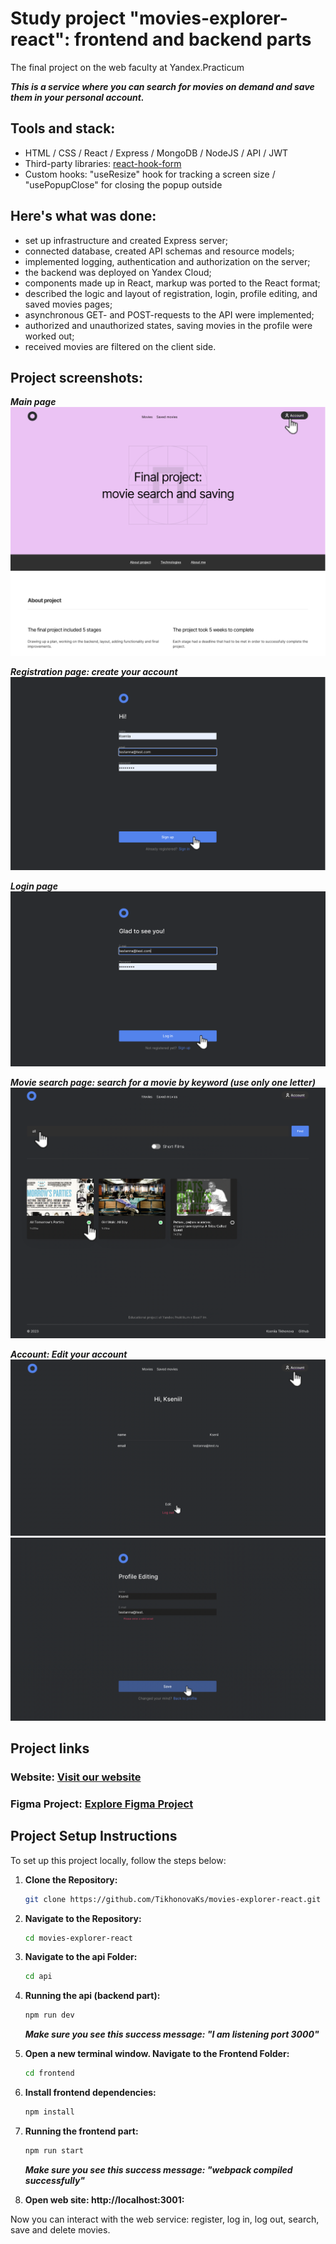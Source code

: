 # Study project "movies-explorer-react": frontend and backend parts
The final project on the web faculty at Yandex.Practicum

***This is a service where you can search for movies on demand and save them in your personal account.***

## Tools and stack: 
* HTML / CSS / React / Express / MongoDB / NodeJS / API / JWT
* Third-party libraries: [react-hook-form](https://www.npmjs.com/package/react-hook-form)
* Custom hooks: "useResize" hook for tracking a screen size / "usePopupClose" for closing the popup outside
  
## Here's what was done:
* set up infrastructure and created Express server;
* connected database, created API schemas and resource models;
* implemented logging, authentication and authorization on the server;
* the backend was deployed on Yandex Сloud;
* components made up in React, markup was ported to the React format;
* described the logic and layout of registration, login, profile editing, and saved movies pages;
* asynchronous GET- and POST-requests to the API were implemented;
* authorized and unauthorized states, saving movies in the profile were worked out;
* received movies are filtered on the client side.

## Project screenshots:
***Main page***
![](./frontend/src/images/readme/main.png)

***Registration page: create your account***
![](./frontend/src/images/readme/sign-up.png)

***Login page***
![](./frontend/src/images/readme/sign-in.png)

***Movie search page: search for a movie by keyword (use only one letter)***
![](./frontend/src/images/readme/search-movies.png)

***Account: Edit your account***
![](./frontend/src/images/readme/account.png)
![](./frontend/src/images/readme/edit-account.png)

## Project links
### Website: [Visit our website](https://diploma-kseniia.nomoredomainsmonster.ru/)
### Figma Project: [Explore Figma Project](https://www.figma.com/file/LIZzsFoCCZrF381c6XbWSg/Diploma-(Copy)?node-id=891%3A3857&mode=dev)


## Project Setup Instructions
To set up this project locally, follow the steps below:

1. **Clone the Repository:**

    ```bash
    git clone https://github.com/TikhonovaKs/movies-explorer-react.git
    ```

2. **Navigate to the Repository:**

    ```bash
    cd movies-explorer-react
    ```

3. **Navigate to the api Folder:**

    ```bash
    cd api
    ```
4. **Running the api (backend part):**
   
    ```bash
    npm run dev
    ```
   ***Make sure you see this success message: "I am listening port 3000"*** 
5. **Open a new terminal window. Navigate to the Frontend Folder:**

    ```bash
    cd frontend
    ```

6. **Install frontend dependencies:**

    ```bash
    npm install
    ```
7. **Running the frontend part:**

    ```bash
    npm run start
    ```    
   ***Make sure you see this success message: "webpack compiled successfully"***

8. **Open web site: http://localhost:3001:**

Now you can interact with the web service: register, log in, log out, search, save and delete movies.
    

